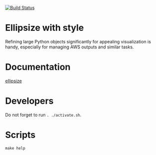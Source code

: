 [![Build Status](https://github.com/andgineer/ellipsize/workflows/ci/badge.svg)](https://github.com/andgineer/ellipsize/actions)
# Ellipsize with style

Refining large Python objects significantly for appealing visualization is handy,
especially for managing AWS outputs and similar tasks.

# Documentation

[ellipsize](https://andgineer.github.io/ellipsize/en/)

# Developers

Do not forget to run `. ./activate.sh`.

# Scripts
    make help
